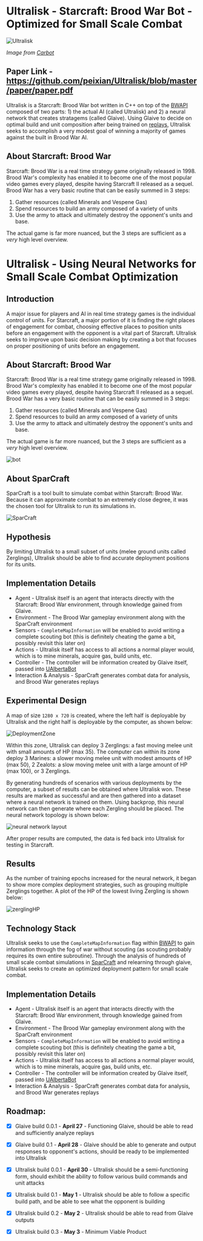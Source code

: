# Ultralisk - Starcraft: Brood War Bot - Optimized for Small Scale Combat
![Ultralisk](ultralisk.png)

*Image from [Carbot][Carbot]*

## Paper Link - https://github.com/peixian/Ultralisk/blob/master/paper/paper.pdf


Ultralisk is a Starcraft: Brood War bot written in C++ on top of the [BWAPI][BWAPI] composed of two parts: 1) the actual AI (called Ultralisk) and 2) a neural network that creates stratagems (called Glaive). Using Glaive to decide on optimal build and unit composition after being trained on [replays][replays], Ultralisk seeks to accomplish a very modest goal of winning a majority of games against the built in Brood War AI. 


About Starcraft: Brood War
-----
Starcraft: Brood War is a real time strategy game originally released in 1998. Brood War's complexity has enabled it to become one of the most popular video games every played, despite having Starcraft II released as a sequel. Brood War has a very basic routine that can be easily summed in 3 steps:

1. Gather resources (called Minerals and Vespene Gas)
2. Spend resources to build an army composed of a variety of units
3. Use the army to attack and ultimately destroy the opponent's units and base.

The actual game is far more nuanced, but the 3 steps are sufficient as a *very* high level overview. 


# Ultralisk - Using Neural Networks for Small Scale Combat Optimization

Introduction
-----
A major issue for players and AI in real time strategy games is the individual control of units. For Starcraft, a major portion of it is finding the right places of engagement for combat, choosing effective places to position units before an engagement with the opponent is a vital part of Starcraft. Ultralisk seeks to improve upon basic decision making by creating a bot that focuses on proper positioning of units before an engagement. 

About Starcraft: Brood War
-----
Starcraft: Brood War is a real time strategy game originally released in 1998. Brood War's complexity has enabled it to become one of the most popular video games every played, despite having Starcraft II released as a sequel. Brood War has a very basic routine that can be easily summed in 3 steps:

1. Gather resources (called Minerals and Vespene Gas)
2. Spend resources to build an army composed of a variety of units
3. Use the army to attack and ultimately destroy the opponent's units and base.

The actual game is far more nuanced, but the 3 steps are sufficient as a *very* high level overview. 

![bot](plots/bot.gif)

About SparCraft
----
SparCraft is a tool built to simulate combat within Starcraft: Brood War. Because it can approximate combat to an extremely close degree, it was the chosen tool for Ultralisk to run its simulations in.

![SparCraft](plots/sparcraft.gif)

Hypothesis
----
By limiting Ultralisk to a small subset of units (melee ground units called Zerglings), Ultralisk should be able to find accurate deployment positions for its units.

Implementation Details
-----
- Agent - Ultralisk itself is an agent that interacts directly with the Starcraft: Brood War environment, through knowledge gained from Glaive.
- Environment - The Brood War gameplay environment along with the SparCraft environment
- Sensors - `CompleteMapInformation` will be enabled to avoid writing a complete scouting bot (this is definitely cheating the game a bit, possibly revisit this later on)
- Actions - Ultralisk itself has access to all actions a normal player would, which is to mine minerals, acquire gas, build units, etc. 
- Controller - The controller will be information created by Glaive itself, passed into [UAlbertaBot][UAlbertaBot]
- Interaction & Analysis - SparCraft generates combat data for analysis, and Brood War generates replays

Experimental Design
----
A map of size `1280 x 720` is created, where the left half is deployable by Ultralisk and the right half is deployable by the computer, as shown below:

![DeploymentZone](plots/deploymentZones.png)

Within this zone, Ultralisk can deploy 3 Zerglings: a fast moving melee unit with small amounts of HP (max 35). The computer can within its zone deploy 3 Marines: a slower moving melee unit with modest amounts of HP (max 50), 2 Zealots: a slow moving melee unit with a large amount of HP (max 100), or 3 Zerglings.

By generating hundreds of scenarios with various deployments by the computer, a subset of results can be obtained where Ultralisk won. These results are marked as successful and are then gathered into a dataset where a neural network is trained on them. Using backprop, this neural network can then generate where each Zergling should be placed. The neural network topology is shown below:

![neural network layout](plots/nnLayout.png)

After proper results are computed, the data is fed back into Ultralisk for testing in Starcraft. 

Results
----
As the number of training epochs increased for the neural network, it began to show more complex deployment strategies, such as grouping multiple Zerglings together. A plot of the HP of the lowest living Zergling is shown below:

![zerglingHP](plots/zerglingHP.png)


[UAlbertaBot]: https://github.com/davechurchill/ualbertabot
[BWAPI]: https://github.com/bwapi/bwapi
[replays]: http://www.starcraftai.com/wiki/StarCraft_Brood_War_Data_Mining
[scikit]: http://scikit-learn.org/stable/
[FANN]: http://leenissen.dk/fann/wp/
[Carbot]: http://carbotstarcrafts.tumblr.com/
[SparCraft]: https://github.com/davechurchill/ualbertabot/wiki/SparCraft-Home

Technology Stack
------
Ultralisk seeks to use the `CompleteMapInformation` flag within [BWAPI][BWAPI] to gain information through the fog of war without scouting (as scouting probably requires its own entire subroutine). Through the analysis of hundreds of small scale combat simulations in [SparCraft][SparCraft] and relearning through glaive, Ultralisk seeks to create an optimized deployment pattern for small scale combat. 


Implementation Details
-----
- Agent - Ultralisk itself is an agent that interacts directly with the Starcraft: Brood War environment, through knowledge gained from Glaive.
- Environment - The Brood War gameplay environment along with the SparCraft environment
- Sensors - `CompleteMapInformation` will be enabled to avoid writing a complete scouting bot (this is definitely cheating the game a bit, possibly revisit this later on)
- Actions - Ultralisk itself has access to all actions a normal player would, which is to mine minerals, acquire gas, build units, etc. 
- Controller - The controller will be information created by Glaive itself, passed into [UAlbertaBot][UAlbertaBot]
- Interaction & Analysis - SparCraft generates combat data for analysis, and Brood War generates replays


Roadmap:
---
- [x] Glaive build 0.0.1 - **April 27** - Functioning Glaive, should be able to read and sufficiently analyze replays
- [x] Glaive build 0.1 - **April 28** - Glaive should be able to generate and output responses to opponent's actions, should be ready to be implemented into Ultralisk
- [x] Ultralisk build 0.0.1 - **April 30** - Ultralisk should be a semi-functioning form, should exhibit the ability to follow various build commands and unit attacks
- [x] Ultralisk build 0.1 - **May 1** - Ultralisk should be able to follow a specific build path, and be able to see what the opponent is building
- [x] Ultralisk build 0.2 - **May 2** - Ultralisk should be able to read from Glaive outputs
- [x] Ultralisk build 0.3 - **May 3** - Minimum Viable Product


[UAlbertaBot]: https://github.com/davechurchill/ualbertabot
[BWAPI]: https://github.com/bwapi/bwapi
[replays]: http://www.starcraftai.com/wiki/StarCraft_Brood_War_Data_Mining
[scikit]: http://scikit-learn.org/stable/
[FANN]: http://leenissen.dk/fann/wp/
[Carbot]: http://carbotstarcrafts.tumblr.com/
[SparCraft]: https://github.com/davechurchill/ualbertabot/wiki/SparCraft-Home
